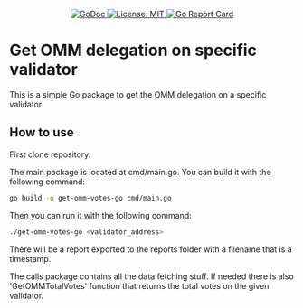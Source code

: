 <!-- [alt text](https://www.eyeonicon.xyz/media/logos/logo_256.png "Eye On Icon") -->

<p align="center">

  <a href="https://godoc.org/github.com/eyeonicon/get-omm-votes-go">
    <img src="https://godoc.org/github.com/eyeonicon/get-omm-votes-go?status.svg" alt="GoDoc">
  </a>

  <a href="./LICENSE">
    <img src="https://img.shields.io/badge/License-MIT-blue.svg" alt="License: MIT">
  </a>

  <!-- make one for go ref stuff -->
  <a href="https://goreportcard.com/report/github.com/eyeonicon/get-omm-votes-go">
    <img src="https://goreportcard.com/badge/github.com/eyeonicon/get-omm-votes-go" alt="Go Report Card">
  </a>


</p>

# Get OMM delegation on specific validator

This is a simple Go package to get the OMM delegation on a specific validator.

## How to use

First clone repository. 

The main package is located at cmd/main.go. You can build it with the following command:

```bash
go build -o get-omm-votes-go cmd/main.go
```

Then you can run it with the following command:

```bash
./get-omm-votes-go <validator_address>
```

There will be a report exported to the reports folder with a filename that is a timestamp.

The calls package contains all the data fetching stuff. If needed there is also 'GetOMMTotalVotes' function that returns the total votes on the given validator.


